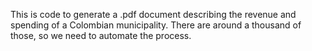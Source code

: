 This is code to generate a .pdf document describing the revenue and spending of a Colombian municipality. There are around a thousand of those, so we need to automate the process.